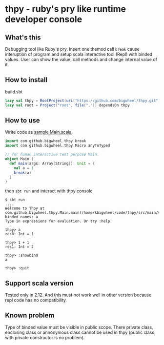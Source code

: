 # thpy - ruby's pry like runtime developer console

## What's this

Debugging tool like Ruby's pry.
Insert one themod call `break` cause interuption of program and setup scala interactive tool (Repl) with binded values.
User can show the value, call methods and change internal value of it.

## How to install

build.sbt
```scala
lazy val thpy = RootProject(uri("https://github.com/bigwheel/thpy.git"))
lazy val root = Project("root", file(".")) dependsOn thpy
```
## How to use

Write code as [sample Main.scala](src/main/scala/com/github/bigwheel/thpy/Main.scala),
```scala
import com.github.bigwheel.thpy.break
import com.github.bigwheel.thpy.Macro.anyToTyped

// for human interactive test purpose Main.
object Main {
  def main(args: Array[String]): Unit = {
    val a = 1
    break(a)
  }
}
```
then `sbt run` and interact with thpy console
```
$ sbt run
....
Welcome to Thpy at com.github.bigwheel.thpy.Main.main(/home/kbigwheel/code/thpy/src/main/scala/com/github/bigwheel/thpy/Main.scala:10)
binded names: a
Type in expressions for evaluation. Or try :help.

thpy> a
res0: Int = 1

thpy> 1 + 1
res1: Int = 2

thpy> :showbind
a

thpy> :quit
```

## Support scala version

Tested only in 2.12.
And this must not work well in other version because repl code has no compatibility.

## Known problem

Type of binded value must be visible in public scope.
There private class, enclosing class or annonymous class cannot be used in thpy (public class with private constructor is no problem).
